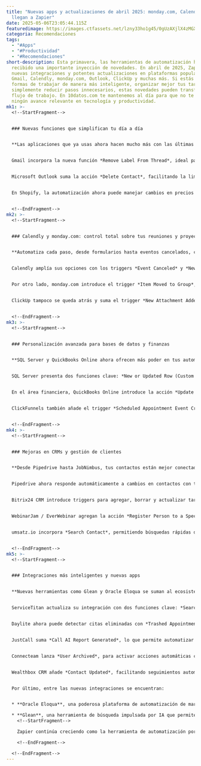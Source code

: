 ```yaml
---
title: "Nuevas apps y actualizaciones de abril 2025: monday.com, Calendly y más
  llegan a Zapier"
date: 2025-05-06T23:05:44.115Z
featuredimage: https://images.ctfassets.net/lzny33ho1g45/0gUzAXjlX4zMGXi6LvLPI/77685ab6ab17c068e284e5c29921956f/Bolt-01.jpg?w=1520&fm=avif&q=31&fit=thumb&h=760
categoria: Recomendaciones
tags:
  - "#Apps"
  - "#Productividad"
  - "#Recomendaciones"
short-description: Esta primavera, las herramientas de automatización han
  recibido una importante inyección de novedades. En abril de 2025, Zapier lanzó
  nuevas integraciones y potentes actualizaciones en plataformas populares como
  Gmail, Calendly, monday.com, Outlook, ClickUp y muchas más. Si estás buscando
  formas de trabajar de manera más inteligente, organizar mejor tus tareas o
  simplemente reducir pasos innecesarios, estas novedades pueden transformar tu
  flujo de trabajo. En 10datos.com te mantenemos al día para que no te pierdas
  ningún avance relevante en tecnología y productividad.
mk1: >-
  <!--StartFragment-->


  ### Nuevas funciones que simplifican tu día a día


  **Las aplicaciones que ya usas ahora hacen mucho más con las últimas actualizaciones.**


  Gmail incorpora la nueva función *Remove Label From Thread*, ideal para limpiar conversaciones y mantener tu bandeja organizada. Si trabajas con etiquetas para seguir proyectos, esta opción te ayudará a reestructurar tu sistema sin esfuerzo.


  Microsoft Outlook suma la acción *Delete Contact*, facilitando la limpieza de tu libreta de direcciones. En paralelo, Zendesk lanza el trigger *New Tag Added to Ticket*, permitiendo automatizar tareas o seguimientos según las etiquetas nuevas en los tickets.


  En Shopify, la automatización ahora puede manejar cambios en precios de inventario con *Update Inventory Item*, y detectar modificaciones en pedidos borrador con el nuevo trigger *Updated Draft Order*. Estas mejoras son clave para tiendas online que buscan agilidad en la gestión de su e-commerce.


  <!--EndFragment-->
mk2: >-
  <!--StartFragment-->


  ### Calendly y monday.com: control total sobre tus reuniones y proyectos


  **Automatiza cada paso, desde formularios hasta eventos cancelados, con las nuevas acciones.**


  Calendly amplía sus opciones con los triggers *Event Canceled* y *New Routing Form Submission*, perfectos para gestionar cancelaciones o formularios de enrutamiento. Además, ahora puedes buscar eventos o cancelarlos directamente desde Zapier, integrando la gestión de tu agenda sin necesidad de cambiar de plataforma.


  Por otro lado, monday.com introduce el trigger *Item Moved to Group*, ideal para activar tareas o notificaciones cuando un ítem cambia de grupo o tablero. Esta función ayuda a mantener a tu equipo al tanto de los avances o cambios importantes dentro de tus proyectos colaborativos.


  ClickUp tampoco se queda atrás y suma el trigger *New Attachment Added to Task*, una gran adición para quienes gestionan proyectos con documentos, ya que ahora puedes automatizar notificaciones o acciones cada vez que se añade un archivo a una tarea.


  <!--EndFragment-->
mk3: >-
  <!--StartFragment-->


  ### Personalización avanzada para bases de datos y finanzas


  **SQL Server y QuickBooks Online ahora ofrecen más poder en tus automatizaciones.**


  SQL Server presenta dos funciones clave: *New or Updated Row (Custom Query)* y *Create Custom Query*, permitiéndote realizar acciones avanzadas basadas en consultas personalizadas. Esto es perfecto para equipos que manejan grandes volúmenes de datos y requieren precisión en los disparadores.


  En el área financiera, QuickBooks Online introduce la acción *Update Vendor*, que permite mantener los registros de proveedores actualizados sin intervención manual. Si gestionas múltiples relaciones comerciales, esta función hará que tus operaciones sean mucho más eficientes.


  ClickFunnels también añade el trigger *Scheduled Appointment Event Created*, una función que puede activar seguimientos automáticos, correos personalizados o preparar al equipo ante una nueva cita agendada, fortaleciendo así el proceso de ventas.


  <!--EndFragment-->
mk4: >-
  <!--StartFragment-->


  ### Mejoras en CRMs y gestión de clientes


  **Desde Pipedrive hasta JobNimbus, tus contactos están mejor conectados que nunca.**


  Pipedrive ahora responde automáticamente a cambios en contactos con triggers para creación, actualización o eliminación de personas. Además, permite crear, actualizar y etiquetar contactos desde tus Zaps, ideal para mantener tu embudo de ventas activo y organizado.


  Bitrix24 CRM introduce triggers para agregar, borrar y actualizar tareas, ayudando a mantener el flujo de comunicación interno. JobNimbus suma acciones para crear y actualizar contactos, mejorando la eficiencia al capturar nuevos leads o actualizar información de clientes.


  WebinarJam / EverWebinar agregan la acción *Register Person to a Specific Webinar*, automatizando la inscripción a eventos. Ideal para equipos de marketing o educación que necesitan gestionar asistentes con fluidez.


  umsatz.io incorpora *Search Contact*, permitiendo búsquedas rápidas de contactos mediante texto, facilitando el trabajo en equipos de ventas o soporte técnico.


  <!--EndFragment-->
mk5: >-
  <!--StartFragment-->


  ### Integraciones más inteligentes y nuevas apps


  **Nuevas herramientas como Glean y Oracle Eloqua se suman al ecosistema Zapier.**


  ServiceTitan actualiza su integración con dos funciones clave: *Search All Location Contacts* y *Payment*. Esto permite automatizar acciones al recibir pagos o acceder rápidamente a la información de clientes en múltiples ubicaciones.


  Daylite ahora puede detectar citas eliminadas con *Trashed Appointment*, lo que permite crear flujos para recuperar oportunidades o dar seguimiento.


  JustCall suma *Call AI Report Generated*, lo que permite automatizar tareas a partir del análisis de llamadas, ideal para mejorar el coaching de ventas o soporte.


  Connecteam lanza *User Archived*, para activar acciones automáticas cuando un empleado cambia de estado. Y Brivity agrega *New Timeline Event*, útil para actualizar al equipo sobre hitos importantes de los clientes.


  Wealthbox CRM añade *Contact Updated*, facilitando seguimientos automáticos cada vez que cambian los datos de un cliente, asegurando así relaciones más consistentes y proactivas.


  Por último, entre las nuevas integraciones se encuentran:


  * **Oracle Eloqua**, una poderosa plataforma de automatización de marketing para campañas multicanal.

  * **Glean**, una herramienta de búsqueda impulsada por IA que permite encontrar información en todos los sistemas internos de la empresa.\
    <!--StartFragment-->

    Zapier continúa creciendo como la herramienta de automatización por excelencia, ampliando constantemente sus capacidades con integraciones que transforman procesos manuales en flujos de trabajo inteligentes. Estas novedades de abril 2025 te permiten hacer más, en menos tiempo, y con menos esfuerzo. ¿Ya estás sacando el máximo provecho de tus apps favoritas?

    <!--EndFragment-->

  <!--EndFragment-->
---
```

